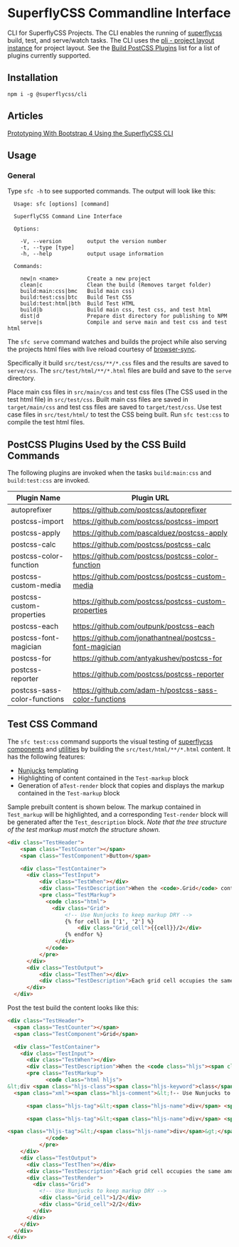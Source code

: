 # SuperflyCSS Commandline Interface

CLI for SuperflyCSS Projects.  The CLI enables the running of [superflycss](https://github.com/superflycss) build, test, and serve/watch tasks.  The CLI uses the [pli - project layout instance](https://github.com/superflycss/pli) for project layout.  See the [Build PostCSS Plugins](https://github.com/superflycss/clid#plugins) list for a list of plugins currently supported.

## Installation

`npm i -g @superflycss/cli`

## Articles

[Prototyping With Bootstrap 4 Using the SuperflyCSS CLI](https://medium.com/@ole.ersoy/prototyping-with-bootstrap-4-using-the-superflycss-cli-a40ec24237c2)


## Usage

### General

Type `sfc -h` to see supported commands.  The output will look like this:

``` console
  Usage: sfc [options] [command]

  SuperflyCSS Command Line Interface

  Options:

    -V, --version        output the version number
    -t, --type [type]    
    -h, --help           output usage information

  Commands:

    new|n <name>         Create a new project
    clean|c              Clean the build (Removes target folder)
    build:main:css|bmc   Build main css)
    build:test:css|btc   Build Test CSS
    build:test:html|bth  Build Test HTML
    build|b              Build main css, test css, and test html
    dist|d               Prepare dist directory for publishing to NPM
    serve|s              Compile and serve main and test css and test html

```

The `sfc serve` command watches and builds the project while also serving the projects html files with live reload courtesy of [browser-sync](https://browsersync.io/).

Specifically it build `src/test/css/**/*.css` files and the results are saved to `serve/css`.  The `src/test/html/**/*.html` files are build and save to the `serve` directory.

Place main css files in `src/main/css` and test css files (The CSS used in the test html file) in `src/test/css`.  Built main css files are saved in `target/main/css` and test css files are saved to `target/test/css`.  Use test case files in `src/test/html/` to test the CSS being built.  Run `sfc test:css` to compile the test html files.


## PostCSS Plugins Used by the CSS Build Commands

The following plugins are invoked when the tasks `build:main:css` and `build:test:css` are invoked.


| Plugin Name                  | Plugin URL                                             |
|------------------------------|--------------------------------------------------------|
| autoprefixer                 | https://github.com/postcss/autoprefixer                |
| postcss-import               | https://github.com/postcss/postcss-import              |
| postcss-apply                | https://github.com/pascalduez/postcss-apply            |
| postcss-calc                 | https://github.com/postcss/postcss-calc                |
| postcss-color-function       | https://github.com/postcss/postcss-color-function      |
| postcss-custom-media         | https://github.com/postcss/postcss-custom-media        |
| postcss-custom-properties    | https://github.com/postcss/postcss-custom-properties   |
| postcss-each                 | https://github.com/outpunk/postcss-each                |
| postcss-font-magician        | https://github.com/jonathantneal/postcss-font-magician |
| postcss-for                  | https://github.com/antyakushev/postcss-for             |
| postcss-reporter             | https://github.com/postcss/postcss-reporter            |
| postcss-sass-color-functions | https://github.com/adam-h/postcss-sass-color-functions |

## Test CSS Command

The `sfc test:css` command supports the visual testing of [superflycss](https://github.com/superflycss/superflycss) [components](https://github.com/superflycss?utf8=%E2%9C%93&q=components&type=&language=) and [utilities](https://github.com/superflycss?utf8=%E2%9C%93&q=utilities&type=&language=) by building the `src/test/html/**/*.html` content.  It has the following features:
- [Nunjucks](https://mozilla.github.io/nunjucks/) templating
- Highlighting of content contained in the `Test-markup` block
- Generation of a`Test-render` block that copies and displays the markup contained in the `Test-markup` block

Sample prebuilt content is shown below.  The markup contained in `Test_markup` will be highlighted, and a corresponding `Test-render` block will be generated after the `Test_description` block.  <em>Note that the tree structure of the test markup must match the structure shown.</em>

```html
<div class="TestHeader">
    <span class="TestCounter"></span>
    <span class="TestComponent">Button</span>

    <div class="TestContainer">
      <div class="TestInput">
          <div class="TestWhen"></div>
          <div class="TestDescription">When the <code>.Grid</code> container holds 2 <code>.Grid-cell</code> instances.</div>
          <pre class="TestMarkup">
            <code class="html">
              <div class="Grid">
                  <!-- Use Nunjucks to keep markup DRY -->
                  {% for cell in ['1', '2'] %}
                      <div class="Grid_cell">{{cell}}/2</div>
                  {% endfor %}
               </div>
            </code>
          </pre>
      </div>
      <div class="TestOutput">
          <div class="TestThen"></div>
          <div class="TestDescription">Each grid cell occupies the same amount of space witin the grid container row.</div>
      </div>
  </div>
```
Post the test build the content looks like this:

```html
<div class="TestHeader">
  <span class="TestCounter"></span>
  <span class="TestComponent">Grid</span>

  <div class="TestContainer">
    <div class="TestInput">
      <div class="TestWhen"></div>
      <div class="TestDescription">When the <code class="hljs"><span class="hljs-title">.Grid</span></code> container holds 2 <code class="hljs"><span class="hljs-title">.Grid-cell</span></code> instances.</div>
      <pre class="TestMarkup">
            <code class="html hljs">
&lt;div <span class="hljs-class"><span class="hljs-keyword">class</span></span>=<span class="hljs-string">"Grid"</span>&gt;
  <span class="xml"><span class="hljs-comment">&lt;!-- Use Nunjucks to keep markup DRY --&gt;</span>

      <span class="hljs-tag">&lt;<span class="hljs-name">div</span> <span class="hljs-attr">class</span>=<span class="hljs-string">"Grid_cell"</span>&gt;</span>1/2<span class="hljs-tag">&lt;/<span class="hljs-name">div</span>&gt;</span>

      <span class="hljs-tag">&lt;<span class="hljs-name">div</span> <span class="hljs-attr">class</span>=<span class="hljs-string">"Grid_cell"</span>&gt;</span>2/2<span class="hljs-tag">&lt;/<span class="hljs-name">div</span>&gt;</span>

<span class="hljs-tag">&lt;/<span class="hljs-name">div</span>&gt;</span></span>
            </code>
          </pre>
    </div>
    <div class="TestOutput">
      <div class="TestThen"></div>
      <div class="TestDescription">Each grid cell occupies the same amount of space witin the grid container row.</div>
      <div class="TestRender">
        <div class="Grid">
          <!-- Use Nunjucks to keep markup DRY -->
          <div class="Grid_cell">1/2</div>
          <div class="Grid_cell">2/2</div>
        </div>
      </div>
    </div>
  </div>
</div>
```
